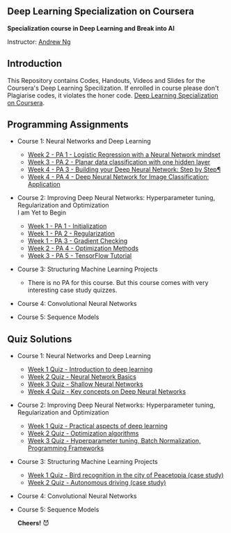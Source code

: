 ## Deep Learning Specialization on Coursera


**Specialization course in Deep Learning and Break into AI**

Instructor: [Andrew Ng](http://www.andrewng.org/)

## Introduction


This Repository contains Codes, Handouts, Videos and Slides for the Coursera's Deep Learning Specilization. If enrolled in course please don't Plagiarise codes, it violates the honer code. [Deep Learning Specialization on Coursera](https://www.coursera.org/specializations/deep-learning).


## Programming Assignments

- Course 1: Neural Networks and Deep Learning

  - [Week 2 - PA 1 - Logistic Regression with a Neural Network mindset](https://github.com/akhilesh-k/DeepLearning-AI-Specialization/blob/master/Neural%20Networks%20and%20Deep%20Learning/LogisticRegression/Logistic%20Regression%20with%20a%20Neural%20Network%20mindset-v3.ipynb)
  - [Week 3 - PA 2 - Planar data classification with one hidden layer](https://github.com/akhilesh-k/DeepLearning-AI-Specialization/blob/master/Neural%20Networks%20and%20Deep%20Learning/Planner%20Data%20classification/Planar%20data%20classification%20with%20one%20hidden%20layer%20v4.ipynb)
  - [Week 4 - PA 3 - Building your Deep Neural Network: Step by Step¶](https://github.com/akhilesh-k/DeepLearning-AI-Specialization/blob/master/Neural%20Networks%20and%20Deep%20Learning/Building%20your%20Deep%20Neural%20Network%20-%20Step%20by%20Step/Building%20your%20Deep%20Neural%20Network%20Step%20by%20Step%20v5.ipynb)
  - [Week 4 - PA 4 - Deep Neural Network for Image Classification: Application](https://github.com/akhilesh-k/DeepLearning-AI-Specialization/blob/master/Neural%20Networks%20and%20Deep%20Learning/Deep%20Neural%20Network%20Application_%20Image%20Classification/Deep%20Neural%20Network%20-%20Application%20v3.ipynb)

- Course 2: Improving Deep Neural Networks: Hyperparameter tuning, Regularization and Optimization <br>
  I am Yet to Begin

  - [Week 1 - PA 1 - Initialization](https://github.com/akhilesh-k/DeepLearning-AI-Specialization)
  - [Week 1 - PA 2 - Regularization](https://github.com/akhilesh-k/DeepLearning-AI-Specialization)
  - [Week 1 - PA 3 - Gradient Checking](https://github.com/akhilesh-k/DeepLearning-AI-Specialization)
  - [Week 2 - PA 4 - Optimization Methods](https://github.com/akhilesh-k/DeepLearning-AI-Specialization)
  - [Week 3 - PA 5 - TensorFlow Tutorial](https://github.com/akhilesh-k/DeepLearning-AI-Specialization)

- Course 3: Structuring Machine Learning Projects

  - There is no PA for this course. But this course comes with very interesting case study quizzes.
  
- Course 4: Convolutional Neural Networks
- Course 5: Sequence Models

## Quiz Solutions

- Course 1: Neural Networks and Deep Learning

  - [Week 1 Quiz - Introduction to deep learning](https://github.com/akhilesh-k/DeepLearning-AI-Specialization/blob/master/Quiz%20Solutions/W1-Quiz.md)
  - [Week 2 Quiz - Neural Network Basics](https://github.com/akhilesh-k/DeepLearning-AI-Specialization/blob/master/Quiz%20Solutions/W2-Quiz.pdf)
  - [Week 3 Quiz - Shallow Neural Networks](https://github.com/akhilesh-k/DeepLearning-AI-Specialization/blob/master/Quiz%20Solutions/W3-Quiz.md)
  - [Week 4 Quiz - Key concepts on Deep Neural Networks](https://github.com/akhilesh-k/DeepLearning-AI-Specialization)

- Course 2: Improving Deep Neural Networks: Hyperparameter tuning, Regularization and Optimization

  - [Week 1 Quiz - Practical aspects of deep learning](https://github.com/akhilesh-k/DeepLearning-AI-Specialization)
  - [Week 2 Quiz - Optimization algorithms](https://github.com/akhilesh-k/DeepLearning-AI-Specialization)
  - [Week 3 Quiz - Hyperparameter tuning, Batch Normalization, Programming Frameworks](https://github.com/akhilesh-k/DeepLearning-AI-Specialization)
  
- Course 3: Structuring Machine Learning Projects

  - [Week 1 Quiz - Bird recognition in the city of Peacetopia (case study)](https://github.com/akhilesh-k/DeepLearning-AI-Specialization)
  - [Week 2 Quiz - Autonomous driving (case study)](https://github.com/akhilesh-k/DeepLearning-AI-Specialization)

- Course 4: Convolutional Neural Networks
- Course 5: Sequence Models



   **Cheers!** 😈
